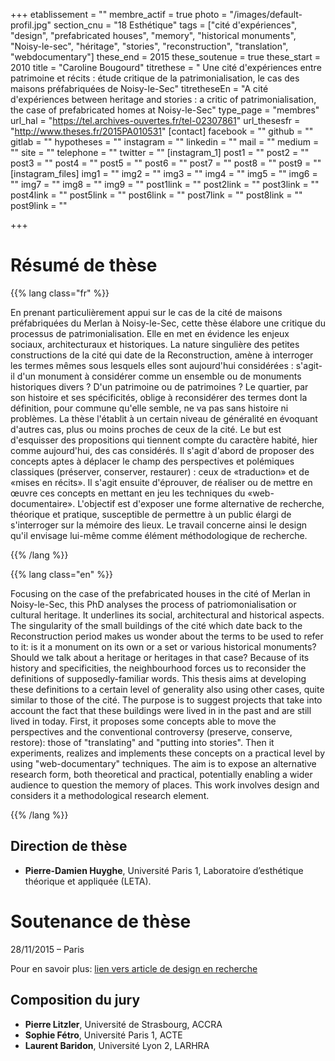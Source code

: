+++
etablissement = ""
membre_actif = true
photo = "/images/default-profil.jpg"
section_cnu = "18 Esthétique"
tags = ["cité d'expériences", "design", "prefabricated houses", "memory", "historical monuments", "Noisy-le-sec", "héritage", "stories", "reconstruction", "translation", "webdocumentary"]
these_end = 2015
these_soutenue = true
these_start = 2010
title = "Caroline Bougourd"
titrethese = " Une cité d'expériences entre patrimoine et récits : étude critique de la patrimonialisation, le cas des maisons préfabriquées de Noisy-le-Sec"
titretheseEn = "A cité d'expériences between heritage and stories : a critic of patrimonialisation, the case of prefabricated homes at Noisy-le-Sec"
type_page = "membres"
url_hal = "https://tel.archives-ouvertes.fr/tel-02307861"
url_thesesfr = "http://www.theses.fr/2015PA010531"
[contact]
facebook = ""
github = ""
gitlab = ""
hypotheses = ""
instagram = ""
linkedin = ""
mail = ""
medium = ""
site = ""
telephone = ""
twitter = ""
[instagram_1]
post1 = ""
post2 = ""
post3 = ""
post4 = ""
post5 = ""
post6 = ""
post7 = ""
post8 = ""
post9 = ""
[instagram_files]
img1 = ""
img2 = ""
img3 = ""
img4 = ""
img5 = ""
img6 = ""
img7 = ""
img8 = ""
img9 = ""
post1link = ""
post2link = ""
post3link = ""
post4link = ""
post5link = ""
post6link = ""
post7link = ""
post8link = ""
post9link = ""

+++
<!-- Supprimer les parties non remplies (supprimer les blocks de lang s'il n'y a pas deux langues). Tu es libre d'ajouter ce que tu veux à cette partie -->

# Résumé de thèse

{{% lang class="fr" %}}

En prenant particulièrement appui sur le cas de la cité de maisons préfabriquées du Merlan à Noisy-le-Sec, cette thèse élabore une critique du processus de patrimonialisation. Elle en met en évidence les enjeux sociaux, architecturaux et historiques. La nature singulière des petites constructions de la cité qui date de la Reconstruction, amène à interroger les termes mêmes sous lesquels elles sont aujourd'hui considérées : s'agit-il d'un monument à considérer comme un ensemble ou de monuments historiques divers ? D'un patrimoine ou de patrimoines ? Le quartier, par son histoire et ses spécificités, oblige à reconsidérer des termes dont la définition, pour commune qu'elle semble, ne va pas sans histoire ni problèmes. La thèse l'établit à un certain niveau de généralité en évoquant d'autres cas, plus ou moins proches de ceux de la cité. Le but est d'esquisser des propositions qui tiennent compte du caractère habité, hier comme aujourd'hui, des cas considérés. Il s'agit d'abord de proposer des concepts aptes à déplacer le champ des perspectives et polémiques classiques (préserver, conserver, restaurer) : ceux de «traduction» et de «mises en récits». Il s'agit ensuite d'éprouver, de réaliser ou de mettre en œuvre ces concepts en mettant en jeu les techniques du «web-documentaire». L'objectif est d'exposer une forme alternative de recherche, théorique et pratique, susceptible de permettre à un public élargi de s'interroger sur la mémoire des lieux. Le travail concerne ainsi le design qu'il envisage lui-même comme élément méthodologique de recherche.

{{% /lang %}}

{{% lang class="en" %}}

Focusing on the case of the prefabricated houses in the cité of Merlan in Noisy-le-Sec, this PhD analyses the process of patriomonialisation or cultural heritage. It underlines its social, architectural and historical aspects. The singularity of the small buildings of the cité which date back to the Reconstruction period makes us wonder about the terms to be used to refer to it: is it a monument on its own or a set or various historical monuments? Should we talk about a heritage or heritages in that case? Because of its history and specificities, the neighbourhood forces us to reconsider the definitions of supposedly-familiar words. This thesis aims at developing these definitions to a certain level of generality also using other cases, quite similar to those of the cité. The purpose is to suggest projects that take into account the fact that these buildings were lived in in the past and are still lived in today. First, it proposes some concepts able to move the perspectives and the conventional controversy (preserve, conserve, restore): those of "translating" and "putting into stories". Then it experiments, realizes and implements these concepts on a practical level by using "web-documentary" techniques. The aim is to expose an alternative research form, both theoretical and practical, potentially enabling a wider audience to question the memory of places. This work involves design and considers it a methodological research element.

{{% /lang %}}

## Direction de thèse

* **Pierre-Damien Huyghe**, Université Paris 1, Laboratoire d’esthétique théorique et appliquée (LETA).

# Soutenance de thèse

28/11/2015 – Paris

Pour en savoir plus: [lien vers article de design en recherche]()

## Composition du jury

* **Pierre Litzler**, Université de Strasbourg, ACCRA
* **Sophie Fétro**, Université Paris 1, ACTE
* **Laurent Baridon**, Université Lyon 2, LARHRA